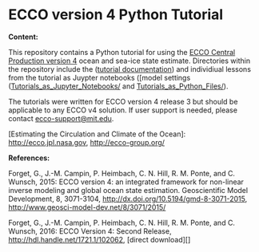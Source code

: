 # ECCO version 4 Python Tutorial

**Content:**

This repository contains a Python tutorial for using the [ECCO Central Production version 4](https://ecco.jpl.nasa.gov/) ocean and sea-ice state estimate.  Directories within the repository include the ([tutorial documentation](http://ecco-v4-python-tutorial.readthedocs.io/)) and individiual lessons from the tutorial as Juypter notebooks ([model settings ([Tutorials_as_Jupyter_Notebooks/](Tutorials_as_Jupyter_Notebooks/) and [Tutorials_as_Python_Files/](Tutorials_as_Python_Files/)).  

The tutorials were written for ECCO version 4 release 3 but should be applicable to any ECCO v4 solution. If user support is needed, please contact <ecco-support@mit.edu>.

[Estimating the Circulation and Climate of the Ocean]: http://ecco.jpl.nasa.gov, http://ecco-group.org/

**References:**

Forget, G., J.-M. Campin, P. Heimbach, C. N. Hill, R. M. Ponte, and C. Wunsch, 2015: ECCO version 4: an integrated framework for non-linear inverse modeling and global ocean state estimation. Geoscientific Model Development, 8, 3071-3104, <http://dx.doi.org/10.5194/gmd-8-3071-2015>, <http://www.geosci-model-dev.net/8/3071/2015/>

Forget, G., J.-M. Campin, P. Heimbach, C. N. Hill, R. M. Ponte, and C. Wunsch, 2016: ECCO Version 4: Second Release, <http://hdl.handle.net/1721.1/102062>, [direct download][]
